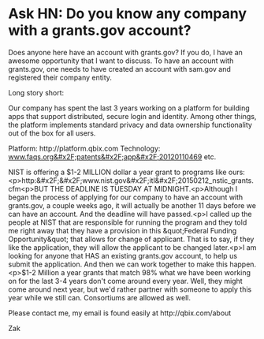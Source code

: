 # Ask HN: Do you know any company with a grants.gov account?

Does anyone here have an account with grants.gov? If you do, I have an awesome opportunity that I want to discuss. To have an account with grants.gov, one needs to have created an account with sam.gov and registered their company entity.<p>Long story short:<p>Our company has spent the last 3 years working on a platform for building apps that support distributed, secure login and identity. Among other things, the platform implements standard privacy and data ownership functionality out of the box for all users.<p>Platform: http:&#x2F;&#x2F;platform.qbix.com
Technology: www.faqs.org&#x2F;patents&#x2F;app&#x2F;20120110469
etc.<p>NIST is offering a $1-2 MILLION dollar a year grant to programs like ours:<p>http:&#x2F;&#x2F;www.nist.gov&#x2F;itl&#x2F;20150212_nstic_grants.cfm<p>BUT THE DEADLINE IS TUESDAY AT MIDNIGHT.<p>Although I began the process of applying for our company to have an account with grants.gov, a couple weeks ago, it will actually be another 11 days before we can have an account. And the deadline will have passed.<p>I called up the people at NIST that are responsible for running the program and they told me right away that they have a provision in this &quot;Federal Funding Opportunity&quot; that allows for change of applicant. That is to say, if they like the application, they will allow the applicant to be changed later.<p>I am looking for anyone that HAS an existing grants.gov account, to help us submit the application. And then we can work together to make this happen.<p>$1-2 Million a year grants that match 98% what we have been working on for the last 3-4 years don&#x27;t come around every year. Well, they might come around next year, but we&#x27;d rather partner with someone to apply this year while we still can. Consortiums are allowed as well.<p>Please contact me, my email is found easily at http:&#x2F;&#x2F;qbix.com&#x2F;about<p>Zak
